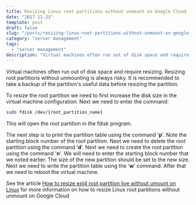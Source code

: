 ```yaml
---
title: Resizing Linux root partitions without unmount on Google Cloud
date: "2017-11-23"
template: post
draft: false
slug: "/posts/resizing-linux-root-partitions-without-unmount-on-google-cloud"
category: "server management"
tags:
  - "server management"
description: "Virtual machines often run out of disk space and require resizing. Resizing root partitions without unmounting is always risky. It is recommended to take a backup of the partition's useful data before resizing the partition."
---
```


Virtual machines often run out of disk space and require resizing. Resizing root partitions without unmounting is always risky. It is recommended to take a backup of the partition's useful data before resizing the partition.

To resize the root partition we need to first increase the disk size in the virtual machine configuration. Next we need to enter the command:

```bash
sudo fdisk /dev/{root_partition_name}
```

This will open the root partition in the fdisk program.

The next step is to print the partition table using the command '**p**'. Note the starting block number of the root partition. Next we need to delete the root partition using the command '**d**'. Next we need to create the root partition using the command '**n**'. We will need to enter the starting block number that we noted earlier. The size of the new partition should be set to the new size. Next we need to write the partition table using the '**w**' command. After that we need to reboot the virtual machine.

See the article [How to resize ext4 root partition live without umount on Linux](https://linuxconfig.org/how-to-resize-ext4-root-partition-live-without-umount) for more information on how to resize Linux root partitions without unmount on Google Cloud
